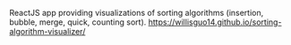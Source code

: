 ReactJS app providing visualizations of sorting algorithms (insertion, bubble, merge, quick, counting sort). https://willisguo14.github.io/sorting-algorithm-visualizer/ 
